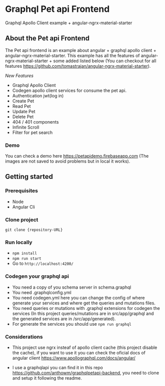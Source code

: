 # Graphql Pet api Frontend

Graphql Apollo Client example + angular-ngrx-material-starter

## About the Pet api Frontend

The Pet api frontend is an example about angular + graphql apollo client + angular-ngrx-material-starter. This example has all the features of angular-ngrx-material-starter + some added listed below (You can checkout for all features https://github.com/tomastrajan/angular-ngrx-material-starter). 

_New Features_

- Graphql Apollo Client
- Codegen apollo client services for consume the pet api.
- Authentication jwt(log in)
- Create Pet
- Read Pet
- Update Pet
- Delete Pet
- 404 / 401 components
- Infinite Scroll
- Filter for pet search

### Demo
You can check a demo here https://petapidemo.firebaseapp.com (The images are not saved to avoid problems but in local it works).

## Getting started

### Prerequisites

- Node
- Angular Cli

### Clone project

`git clone {repository-URL}`

### Run locally

- `npm install`
- `npm run start`
- Go to `http://localhost:4200/`

### Codegen your graphql api

- You need a copy of you schema server in schema.graphql
- You need .graphqlconfig.yml
- You need codegen.yml here you can change the config of where generate your services and where get the queries and mutations files.
- You need queries or mutations with .graphql extensions for codegen the services (In this project queries/mutations are in src/app/graphql and the generated services are in /src/app/generated).
- For generate the services you should use `npm run graphql`

### Considerations

- This project use ngrx insteaf of apollo client cache (this project disable the cache), if you want to use it you can check the oficial docs of angular client https://www.apollographql.com/docs/angular/

- I use a graphqlapi you can find it in this repo https://github.com/anthowm/graphqlpetapi-backend, you need to clone and setup it following the readme.


